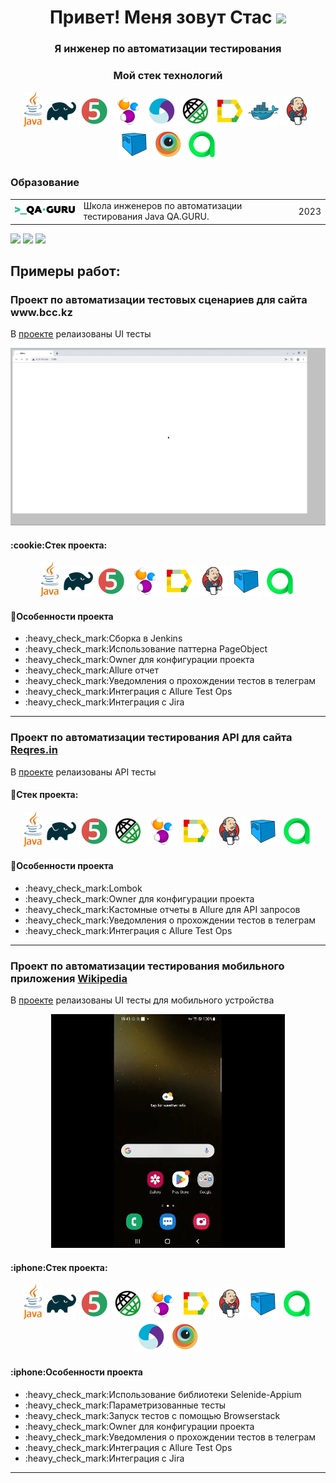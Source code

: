<h1 align="center">Привет! Меня зовут Стас
<img src="https://github.com/blackcater/blackcater/raw/main/images/Hi.gif" height="32"/></h1>
<h3 align="center">Я инженер по автоматизации тестирования</h3>


### <h3 align="center">Мой стек технологий</h3>

<p align="center">
	<a href="#"><img title="Java" src="ilv/logo/java.svg" width="30px"/></a>
	<a href="#"><img title="Gradle" src="ilv/logo/Gradle.svg" width="50px"/></a>
	<a href="#"><img title="JUnit5" src="ilv/logo/JUnit5.svg" width="50px"/></a>
	<a href="#"><img title="Selenide" src="ilv/logo/Selenide.svg" width="50px"/></a>
	<a href="#"><img title="Appium" src="ilv/logo/Appium.svg" width="50px"/></a>
	<a href="#"><img title="Rest-Assured" src="ilv/logo/Rest-Assured.svg" width="50px"/></a>
	<a href="#"><img title="Allure_Report" src="ilv/logo/Allure_Report.svg" width="50px"/></a>
	<a href="#"><img title="Docker" src="ilv/logo/Docker.svg" width="50px"/></a>
	<a href="#"><img title="Jenkins" src="ilv/logo/Jenkins.svg" width="50px"/></a>
	<a href="#"><img title="Selenoid" src="ilv/logo/Selenoid.svg" width="50px"/></a>
	<a href="#"><img title="Browserstack" src="ilv/logo/Browserstack.svg" width="50px"/></a>
	<a href="#"><img title="Allure Test Ops" src="ilv/logo/AllureTestOps.svg" width="50px"/></a>
</p>

### Образование

 <table style="width=100%" cellspacing="0" cellpadding="5">
    <tr >
        <td align="center"><a href="http://qa.guru/" target="_blank" rel="noopener noreferrer"><img style="width:150px" src="ilv/img/qaGuru.svg"></a></td>
        <td>Школа инженеров по автоматизации тестирования Java QA.GURU.</td>
        <td>2023</td>
    </tr>
</table>

![](http://github-profile-summary-cards.vercel.app/api/cards/stats?username=StasK86&theme=algolia)
![](http://github-profile-summary-cards.vercel.app/api/cards/repos-per-language?username=StasK86&theme=algolia)
![](https://github-profile-summary-cards.vercel.app/api/cards/profile-details?username=StasK86&theme=algolia)

### <h2>Примеры работ:</h2>

<h3>Проект по автоматизации тестовых сценариев для сайта www.bcc.kz</h3>
<p>В <a href='https://github.com/StasK86/BCC_Tests.git'>проекте</a> релаизованы UI тесты</p>

<p align="center">
    <img title="Jenkins" src="https://github.com/StasK86/BCC_Tests/blob/master/psv/videos/video.gif" />
</p>

<h4><a name='projectStack'>:cookie:Стек проекта:</a></h4>

<p align="center">
    <a href="#"><img title="Java" src="https://github.com/StasK86/StasK86/blob/main/ilv/logo/java.svg" width="30px"/></a>
    <a href="#"><img title="Gradle" src="https://github.com/StasK86/StasK86/blob/main/ilv/logo/Gradle.svg" width="50px"/></a>
    <a href="#"><img title="JUnit5" src="https://github.com/StasK86/StasK86/blob/main/ilv/logo/JUnit5.svg" width="50px"/></a>
    <a href="#"><img title="Selenide" src="https://github.com/StasK86/StasK86/blob/main/ilv/logo/Selenide.svg" width="50px"/></a>
    <a href="#"><img title="Allure_Report" src="https://github.com/StasK86/StasK86/blob/main/ilv/logo/Allure_Report.svg" width="50px"/></a>
    <a href="#"><img title="Jenkins" src="https://github.com/StasK86/StasK86/blob/main/ilv/logo/Jenkins.svg" width="50px"/></a>
    <a href="#"><img title="Selenoid" src="https://github.com/StasK86/StasK86/blob/main/ilv/logo/Selenoid.svg" width="50px"/></a>
    <a href="#"><img title="Allure Test Ops" src="https://github.com/StasK86/StasK86/blob/main/ilv/logo/AllureTestOps.svg" width="50px"/></a>
</p>

<h4>📖Особенности проекта</h4>
<ul>
	<li>:heavy_check_mark:Сборка в Jenkins</li>
	<li>:heavy_check_mark:Использование паттерна PageObject</li>
	<li>:heavy_check_mark:Owner для конфигурации проекта</li>
    <li>:heavy_check_mark:Allure отчет</li>
	<li>:heavy_check_mark:Уведомления о прохождении тестов в телеграм</li>
	<li>:heavy_check_mark:Интеграция с Allure Test Ops</li>
	<li>:heavy_check_mark:Интеграция с Jira</li>
</ul>

---

<h3>Проект по автоматизации тестирования API для сайта <a target="_blank" href="https://reqres.in/">Reqres.in </a></h3>
<p>В <a href='https://github.com/StasK86/RequestsTests_Diploma'>проекте</a> релаизованы API тесты</p>

<h4><a name='projectStack'>📖Стек проекта:</a></h4>
<p align="center">
    <a href="#"><img title="Java" src="https://github.com/StasK86/StasK86/blob/main/ilv/logo/java.svg" width="30px"/></a>
    <a href="#"><img title="Gradle" src="https://github.com/StasK86/StasK86/blob/main/ilv/logo/Gradle.svg" width="50px"/></a>
    <a href="#"><img title="JUnit5" src="https://github.com/StasK86/StasK86/blob/main/ilv/logo/JUnit5.svg" width="50px"/></a>
    <a href="#"><img title="RestAssured" src="https://github.com/StasK86/StasK86/blob/main/ilv/logo/Rest-Assured.svg" width="50px"/></a>
    <a href="#"><img title="Selenide" src="https://github.com/StasK86/StasK86/blob/main/ilv/logo/Selenide.svg" width="50px"/></a>
    <a href="#"><img title="Allure_Report" src="https://github.com/StasK86/StasK86/blob/main/ilv/logo/Allure_Report.svg" width="50px"/></a>
    <a href="#"><img title="Jenkins" src="https://github.com/StasK86/StasK86/blob/main/ilv/logo/Jenkins.svg" width="50px"/></a>
    <a href="#"><img title="Selenoid" src="https://github.com/StasK86/StasK86/blob/main/ilv/logo/Selenoid.svg" width="50px"/></a>
    <a href="#"><img title="Allure Test Ops" src="https://github.com/StasK86/StasK86/blob/main/ilv/logo/AllureTestOps.svg" width="50px"/></a>
</p>

<h4>📖Особенности проекта</h4>
<ul>
	<li>:heavy_check_mark:Lombok</li>
	<li>:heavy_check_mark:Owner для конфигурации проекта</li>
	<li>:heavy_check_mark:Кастомные отчеты в Allure для API запросов</li>
	<li>:heavy_check_mark:Уведомления о прохождении тестов в телеграм</li>
	<li>:heavy_check_mark:Интеграция с Allure Test Ops</li>
</ul>

---

<h3>Проект по автоматизации тестирования мобильного приложения <a target="_blank" href="https://ru.wikipedia.org/">Wikipedia </a></h3>
<p>В <a href='https://github.com/StasK86/MobileProject_Diploma.git'>проекте</a> релаизованы  UI тесты для мобильного устройства</p>

<p align="center">
    <img title="Jenkins" src="https://github.com/StasK86/MobileProject_Diploma/blob/master/psv/videos/video.gif" />
</p>

<h4><a name='projectStack'>:iphone:Стек проекта:</a></h4>
<p align="center">
     <a href="#"><img title="Java" src="https://github.com/StasK86/StasK86/blob/main/ilv/logo/java.svg" width="30px"/></a>
    <a href="#"><img title="Gradle" src="https://github.com/StasK86/StasK86/blob/main/ilv/logo/Gradle.svg" width="50px"/></a>
    <a href="#"><img title="JUnit5" src="https://github.com/StasK86/StasK86/blob/main/ilv/logo/JUnit5.svg" width="50px"/></a>
    <a href="#"><img title="RestAssured" src="https://github.com/StasK86/StasK86/blob/main/ilv/logo/Rest-Assured.svg" width="50px"/></a>
    <a href="#"><img title="Selenide" src="https://github.com/StasK86/StasK86/blob/main/ilv/logo/Selenide.svg" width="50px"/></a>
    <a href="#"><img title="Allure_Report" src="https://github.com/StasK86/StasK86/blob/main/ilv/logo/Allure_Report.svg" width="50px"/></a>
    <a href="#"><img title="Jenkins" src="https://github.com/StasK86/StasK86/blob/main/ilv/logo/Jenkins.svg" width="50px"/></a>
    <a href="#"><img title="Selenoid" src="https://github.com/StasK86/StasK86/blob/main/ilv/logo/Selenoid.svg" width="50px"/></a>
    <a href="#"><img title="Allure Test Ops" src="https://github.com/StasK86/StasK86/blob/main/ilv/logo/AllureTestOps.svg" width="50px"/></a>
    <a href="#"><img title="Allure Test Ops" src="https://github.com/StasK86/StasK86/blob/main/ilv/logo/Appium.svg" width="50px"/></a>
    <a href="#"><img title="Allure Test Ops" src="https://github.com/StasK86/StasK86/blob/main/ilv/logo/Browserstack.svg" width="50px"/></a>
</p>

<h4>:iphone:Особенности проекта</h4>
<ul>
	<li>:heavy_check_mark:Использование библиотеки Selenide-Appium</li>
	<li>:heavy_check_mark:Параметризованные тесты</li>
	<li>:heavy_check_mark:Запуск тестов с помощью Browserstack</li>
	<li>:heavy_check_mark:Owner для конфигурации проекта</li>
	<li>:heavy_check_mark:Уведомления о прохождении тестов в телеграм</li>
	<li>:heavy_check_mark:Интеграция с Allure Test Ops</li>
	<li>:heavy_check_mark:Интеграция с Jira</li>
</ul>

---
